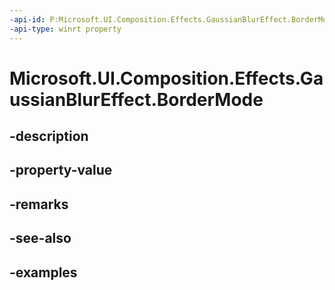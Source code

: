 ```yaml
---
-api-id: P:Microsoft.UI.Composition.Effects.GaussianBlurEffect.BorderMode
-api-type: winrt property
---
```


# Microsoft.UI.Composition.Effects.GaussianBlurEffect.BorderMode

<!--
public Microsoft.UI.Composition.Effects.EffectBorderMode BorderMode { get; set; }
-->


## -description

## -property-value

## -remarks

## -see-also

## -examples


